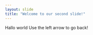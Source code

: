 ```yaml
---
layout: slide
title: "Welcome to our second slide!"
---
```

Hallo world
Use the left arrow to go back!
